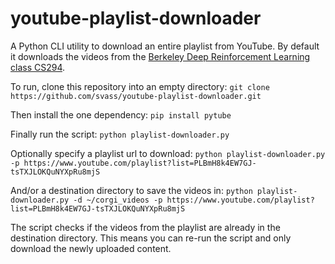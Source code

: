 # youtube-playlist-downloader
A Python CLI utility to download an entire playlist from YouTube.
By default it downloads the videos from the [Berkeley Deep Reinforcement Learning class CS294](https://www.youtube.com/playlist?list=PLkFD6_40KJIwTmSbCv9OVJB3YaO4sFwkX).

To run, clone this repository into an empty directory:
 `git clone https://github.com/svass/youtube-playlist-downloader.git`
 
Then install the one dependency:
 `pip install pytube`
 
Finally run the script:
 `python playlist-downloader.py`
 
Optionally specify a playlist url to download:
 `python playlist-downloader.py -p https://www.youtube.com/playlist?list=PLBmH8k4EW7GJ-tsTXJLOKQuNYXpRu8mjS`
 
And/or a destination directory to save the videos in:
 `python playlist-downloader.py -d ~/corgi_videos -p https://www.youtube.com/playlist?list=PLBmH8k4EW7GJ-tsTXJLOKQuNYXpRu8mjS`
 
The script checks if the videos from the playlist are already in the destination directory.
This means you can re-run the script and only download the newly uploaded content.
